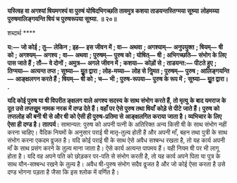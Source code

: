 **यस्त्विह वा अगश्यां षियमगश्यं वा पुरुषं योषिदभिगच्छति तावमुत्र कशया ताडयन्तस्तिग्मया सूश्र्या** **लोहमय्या पुरुषमालिङ्गयन्ति षियं च पुरुषरूपया सूश्र्या. ॥ २०॥** 

शब्दार्थ **** 

**य:—** **जो कोई** **; तु—** **लेकिन** **; इह—** **इस जीवन में** **; वा—** **अथवा** **; अगश्याम्—** **अनुपयुक्त** **; षियम्—** **षी को** **; अगश्यम्—** **अगश्य** **;** **वा—** **अथवा** **; पुरुषम्—** **पुरुष को** **; योषित्—** **षी** **; अभिगच्छति—** **संभोग के लिए पास जाते हैं** **; तौ—** **वे दोनों** **; अमुत्र—** **अगले** **जीवन में** **; कशया—** **कोड़ों से** **; ताडयन्त:—** **पीटते हुए** **; तिग्मया—** **अत्यन्त तप्त** **; सूश्र्या—** **मूॢत द्वारा** **; लोह-मय्या—** **लोह से** **निॢमत** **; पुरुषम्—** **पुरुष** **; आलिङ्गयन्ति—** **आङ्क्षलगन करते हैं** **; षियम्—** **षी को** **; च—** **भी** **; पुरुष-रूपया—** **पुरुष के रूप में** **;** **सूश्र्या—** **मूॢत द्वारा।** **.** 

**यदि कोई पुरुष या षी विपरीत ङ्क्षलग वाले अगश्य सदस्य के साथ संभोग करते हैं, तो मृत्यु** **के बाद यमराज के दूत उसे तप्तसूॢम नामक नरक में दण्ड देते हैं। वहाँ पर ऐसे पुरुष तथा षियाँ** **कोड़े से पीटे जाते हैं। पुरुष को तप्तलोह की बनी षी से और षी को ऐसी ही पुरुष-प्रतिमा से** **आङ्क्षलगित कराया जाता है। व्यभिचार के लिए ऐसा ही दण्ड है।** **तात्पर्य :** सामान्यत: पुरुष को अपनी पत्नी के अतिरिक्त अन्य किसी षी के साथ संभोग नहीं करना चाहिए। वैदिक नियमों के अनुसार पराई षी मातृ-तुल्य होती है और अपनी माँ, बहन तथा पुत्री के साथ संभोग करना एकदम वॢजत है। यदि कोई पराई षी के साथ ऐसे अवैध सश्बन्ध रखता है, तो यह कार्य अपनी माँ के साथ प्रसंग करने के तुल्य माना जाता है। ऐसे कार्य अत्यन्त पापमय हैं। यही नियम षी पर भी लागू होता है। यदि वह अपने पति को छोड़कर पर-पति से संभोग करती है, तो यह कार्य अपने पिता या पुत्र के साथ यौन-सश्बन्ध रखने के तुल्य है। अवैध षी-पुरुष संभोग सदैव वॢजत है और जो कोई ऐसा करता है उसे दण्ड भोगना पड़ता है जैसा कि इस श्लोक में वर्णित है।  